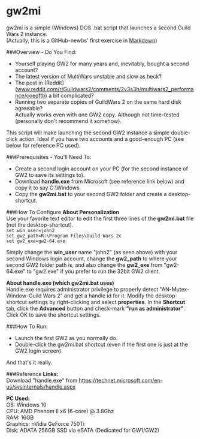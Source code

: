# gw2mi
gw2mi is a simple (Windows) DOS .bat script that launches a second Guild Wars 2 instance.  
(Actually, this is a GitHub-newbs' first exercise in [Markdown](http://commonmark.org/help/))

###Overview - Do You Find:
* Yourself playing GW2 for many years and, inevitably, bought a second account?
* The latest version of MultiWars unstable and slow as heck?
* The post in [Reddit] (www.reddit.com/r/Guildwars2/comments/2v3s3h/multiwars2_performance/coedftb) a bit complicated?
* Running two separate copies of GuildWars 2 on the same hard disk agreeable?  
  Actually works even with one GW2 copy. Although not time-tested (personally don't recommend it somehow).

This script will make launching the second GW2 instance a simple double-click action. Ideal if you have two accounts and a good-enough PC (see below for reference PC used).

###Prerequisites - You'll Need To:
* Create a second login account on your PC (for the second instance of GW2 to save its settings to).
* Download **handle.exe** from Microsoft (see reference link below) and copy it to say C:\Windows
* Copy the **gw2mi.bat** to your second GW2 folder and create a desktop-shortcut.

###How To Configure
**About Personalization**  
Use your favorite text editor to edit the first three lines of the **gw2mi.bat** file (not the desktop-shortcut).  
    `set win_user=john2`  
    `set gw2_path=R:\Program Files\Guild Wars 2c`  
    `set gw2_exe=gw2-64.exe`  
    
Simply change the **win_user** name "john2" (as seen above) with your second Windows login account, change the **gw2_path** to where your second GW2 folder path is, and also change the **gw2_exe** from "gw2-64.exe" to "gw2.exe" if you prefer to run the 32bit GW2 client.  

**About handle.exe (which gw2mi.bat uses)**  
Handle.exe requires administrator privilege to properly detect "AN-Mutex-Window-Guild Wars 2" and get a handle id for it. Modify the desktop-shortcut settings by right-clicking and select **properties**. In the **Shortcut** tab, click the **Advanced** button and check-mark **"run as administrator"**. Click OK to save the shortcut settings.

###How To Run:
* Launch the first GW2 as you normally do.
* Double-click the gw2mi.bat shortcut (even if the first one is just at the GW2 login screen).

And that's it really.

###Reference
**Links:**  
Download "handle.exe" from https://technet.microsoft.com/en-us/sysinternals/handle.aspx

**PC Used:**  
OS: Windows 10  
CPU: AMD Phenom II x6 (6-core) @ 3.8Ghz  
RAM: 16GB  
Graphics: nVidia GeForce 750Ti  
Disk: ADATA 256GB SSD via eSATA (Dedicated for GW1/GW2)
